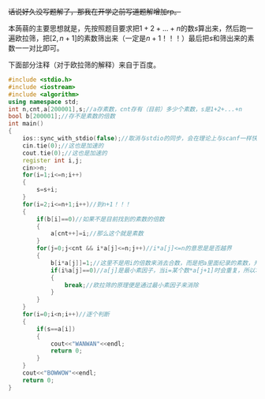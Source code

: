 ~~话说好久没写题解了，那我在开学之前写道题解增加rp。~~

本蒟蒻的主要思想就是，先按照题目要求把$1+2+...+n$的数$s$算出来，然后跑一遍欧拉筛，把$[2,n+1]$的素数筛出来（一定是$n+1$！！！）最后把$s$和筛出来的素数一一对比即可。

下面部分注释（对于欧拉筛的解释）来自于百度。

```cpp
#include <stdio.h>
#include <iostream>
#include <algorithm>
using namespace std;
int n,cnt,a[200001],s;//a存素数，cnt存有（目前）多少个素数，s是1+2+...+n 
bool b[200001];//存不是素数的倍数 
int main()
{
	ios::sync_with_stdio(false);//取消与stdio的同步，会在理论上与scanf一样快
	cin.tie(0);//这也是加速的
	cout.tie(0);//这也是加速的
	register int i,j;
	cin>>n;
	for(i=1;i<=n;i++)
	{
		s=s+i;
	}
	for(i=2;i<=n+1;i++)//到n+1！！！ 
	{
		if(b[i]==0)//如果不是目前找到的素数的倍数 
		{
			a[cnt++]=i;//那么这个就是素数 
		}
		for(j=0;j<cnt && i*a[j]<=n;j++)//i*a[j]<=n的意思是是否越界 
		{
			b[i*a[j]]=1;//这里不是用i的倍数来消去合数，而是把a里面纪录的素数，升序来当做要消去合数的最小素因子
			if(i%a[j]==0)//a[j]是最小素因子，当i=某个数*a[j+1]时会重复，所以才跳出循环
			{
				break;//欧拉筛的原理便是通过最小素因子来消除
			}
		}
	}
	for(i=0;i<n;i++)//逐个判断 
	{
		if(s==a[i])
		{
			cout<<"WANWAN"<<endl;
			return 0;
		}
	}
	cout<<"BOWWOW"<<endl;
	return 0;
}
```